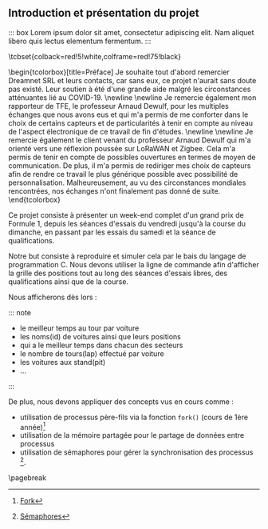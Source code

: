 Introduction et présentation du projet
--------------------------------------

::: box
Lorem ipsum dolor sit amet, consectetur adipiscing elit. Nam aliquet libero
quis lectus elementum fermentum.
:::

\tcbset{colback=red!5!white,colframe=red!75!black}

\begin{tcolorbox}[title=Préface]
Je souhaite tout d'abord remercier Dreamnet SRL et leurs contacts, car sans eux, ce projet n'aurait sans doute pas existé. Leur soutien à été d'une grande aide malgré les circonstances atténuantes lié au COVID-19.
\newline \newline 
Je remercie également mon rapporteur de TFE, le professeur Arnaud Dewulf, pour les multiples échanges que nous avons eus et qui m'a permis de me conforter dans le choix de certains capteurs et de particularités à tenir en compte au niveau de l'aspect électronique de ce travail de fin d'études.
\newline \newline 
Je remercie également le client venant du professeur Arnaud Dewulf qui m'a orienté vers une réflexion poussée sur LoRaWAN et Zigbee. Cela m'a permis de tenir en compte de possibles ouvertures en termes de moyen de communication. De plus, il m'a permis de rediriger mes choix de capteurs afin de rendre ce travail le plus générique possible avec possibilité de personnalisation. Malheureusement, au vu des circonstances mondiales rencontrées, nos échanges n'ont finalement pas donné de suite.
\end{tcolorbox}

Ce projet consiste à présenter un week-end complet d'un grand prix de Formule 1, depuis les séances d'essais du vendredi 
jusqu'à la course du dimanche, en passant par les essais du samedi et la séance de qualifications.

Notre but consiste à reproduire et simuler cela par le bais du langage de programmation C. Nous devons utiliser la ligne de 
commande afin d'afficher la grille des positions tout au long des séances d'essais libres, des qualifications ainsi que de la course.

Nous afficherons dès lors :

::: note

* le meilleur temps au tour par voiture
* les noms(id) de voitures ainsi que leurs positions 
* qui a le meilleur temps dans chacun des secteurs
* le nombre de tours(lap) effectué par voiture
* les voitures aux stand(pit)
* ...

:::

De plus, nous devons appliquer des concepts vus en cours comme :

* utilisation de processus père-fils via la fonction `fork()` (cours de 1ère année)[^1]
* utilisation de la mémoire partagée pour le partage de données entre processus
* utilisation de sémaphores pour gérer la synchronisation des processus [^2].

[^1]: [Fork](https://www.man7.org/linux/man-pages/man2/fork.2.html) 
[^2]: [Sémaphores](https://sites.uclouvain.be/SystInfo/notes/Theorie/html/Threads/coordination.html) 

\pagebreak

